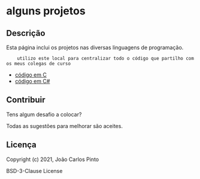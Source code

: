 ﻿# alguns projetos


## Descrição

Esta página inclui os projetos nas diversas linguagens de programação.
```
    utilizo este local para centralizar todo o código que partilho com os meus colegas de curso
```


* [código em C](C/)
* [código em C#](C#/)


## Contribuir

Tens algum desafio a colocar?

Todas as sugestões para melhorar são aceites.


## Licença

Copyright (c) 2021, João Carlos Pinto 

BSD-3-Clause License
